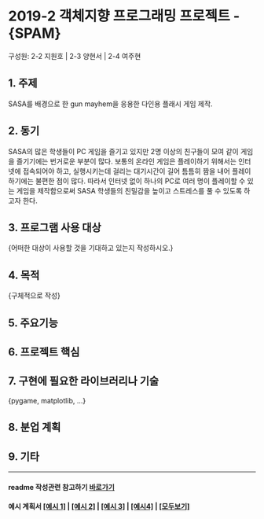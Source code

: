 # 2019-2 객체지향 프로그래밍 프로젝트 - **{SPAM}**
구성원: 2-2 지원호 | 2-3 양현서 | 2-4 여주현

## 1. 주제
 SASA를 배경으로 한 gun mayhem을 응용한 다인용 플래시 게임 제작.

## 2. 동기
  SASA의 많은 학생들이 PC 게임을 즐기고 있지만 2명 이상의 친구들이 모여 같이 게임을 즐기기에는 번거로운 부분이 많다. 보통의 온라인 게임은 플레이하기 위해서는 인터넷에 접속되어야 하고, 실행시키는데 걸리는 대기시간이 길어 틈틈히 짬을 내어 플레이하기에는 불편한 점이 많다. 따라서 인터넷 없이 하나의 PC로 여러 명이 플레이할 수 있는 게임을 제작함으로써 SASA 학생들의 친밀감을 높이고 스트레스를 풀 수 있도록 하고자 한다.

## 3. 프로그램 사용 대상
{어떠한 대상이 사용할 것을 기대하고 있는지 작성하시오.}

## 4. 목적
{구체적으로 작성}

## 5. 주요기능


## 6. 프로젝트 핵심


## 7. 구현에 필요한 라이브러리나 기술
{pygame, matplotlib,  ...}

## 8. **분업 계획**


## 9. 기타

<hr>

#### readme 작성관련 참고하기 [바로가기](https://heropy.blog/2017/09/30/markdown/)

#### 예시 계획서 [[예시 1]](https://docs.google.com/document/d/1hcuGhTtmiTUxuBtr3O6ffrSMahKNhEj33woE02V-84U/edit?usp=sharing) | [[예시 2]](https://docs.google.com/document/d/1FmxTZvmrroOW4uZ34Xfyyk9ejrQNx6gtsB6k7zOvHYE/edit?usp=sharing) | [[예시 3]](https://github.com/goldmango328/2018-OOP-Python-Light) | [[예시4]](https://github.com/ssy05468/2018-OOP-Python-lightbulb) | [[모두보기]](https://github.com/kadragon/oop_project_ex/network/members)
